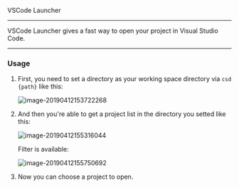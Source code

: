 VSCode Launcher

---

VSCode Launcher gives a fast way to open your project in Visual Studio Code.

---

### Usage

1. First, you need to set a directory as your working space directory via `csd {path}` like this:

   ![image-20190412153722268](https://ws1.sinaimg.cn/large/006tNc79ly1g1zw2q4jkwj30vu06w75w.jpg)

2. And then you're able to get a project list in the directory you setted like this:

   ![image-20190412155316044](https://ws2.sinaimg.cn/large/006tNc79ly1g1zwj6zs4ij30vs0r8gzw.jpg)

   Filter is available:

   ![image-20190412155750692](https://ws1.sinaimg.cn/large/006tNc79ly1g1zwnxsqmlj30vw06wdh0.jpg)

3. Now you can choose a project to open.